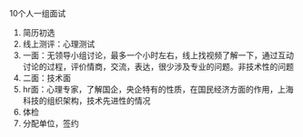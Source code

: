 10个人一组面试

1. 简历初选
2. 线上测评：心理测试
3. 一面：无领导小组讨论，最多一个小时左右，线上找视频了解一下，通过互动讨论的过程，评价情商，交流，表达，很少涉及专业的问题。非技术性的问题
4. 二面：技术面
5. hr面：心理专家，了解国企，央企特有的性质，在国民经济方面的作用，上海科技的组织架构，技术先进性的情况
6. 体检
7. 分配单位，签约

